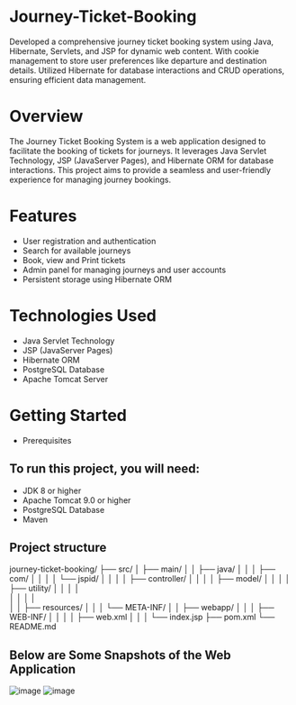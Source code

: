 # Journey-Ticket-Booking
Developed a comprehensive journey ticket booking system using Java, Hibernate, Servlets, and JSP for dynamic web content. With cookie management to store user preferences like departure and destination details. Utilized Hibernate for database interactions and CRUD operations, ensuring efficient data management.

# Overview

The Journey Ticket Booking System is a web application designed to facilitate the booking of tickets for journeys. It leverages Java Servlet Technology, JSP (JavaServer Pages), and Hibernate ORM for database interactions. This project aims to provide a seamless and user-friendly experience for managing journey bookings.

# Features
- User registration and authentication
- Search for available journeys
- Book, view and Print tickets
- Admin panel for managing journeys and user accounts
- Persistent storage using Hibernate ORM
# Technologies Used
- Java Servlet Technology
- JSP (JavaServer Pages)
- Hibernate ORM
- PostgreSQL Database
- Apache Tomcat Server
# Getting Started
- Prerequisites
## To run this project, you will need:

- JDK 8 or higher
- Apache Tomcat 9.0 or higher
- PostgreSQL Database
- Maven
## Project structure
journey-ticket-booking/
├── src/
│   ├── main/
│   │   ├── java/
│   │   │   ├── com/
│   │   │   │   └── jspid/
│   │   │   │       ├── controller/
│   │   │   │       ├── model/
│   │   │   │       ├── utility/
│   │   │   │       
│   │   │   │       
│   │   ├── resources/
│   │   │   └── META-INF/
│   │   ├── webapp/
│   │   │   ├── WEB-INF/
│   │   │   │   ├── web.xml
│   │   │   └── index.jsp
├── pom.xml
└── README.md

## Below are Some Snapshots of the Web Application
![image](https://github.com/hardikshelar/Journey-Ticket-Booking/assets/90783840/1413afc2-a74a-442c-9cee-28b0078c3922)
![image](https://github.com/hardikshelar/Journey-Ticket-Booking/assets/90783840/9577e65f-8079-4429-b388-5c41ed0cc4ea)


